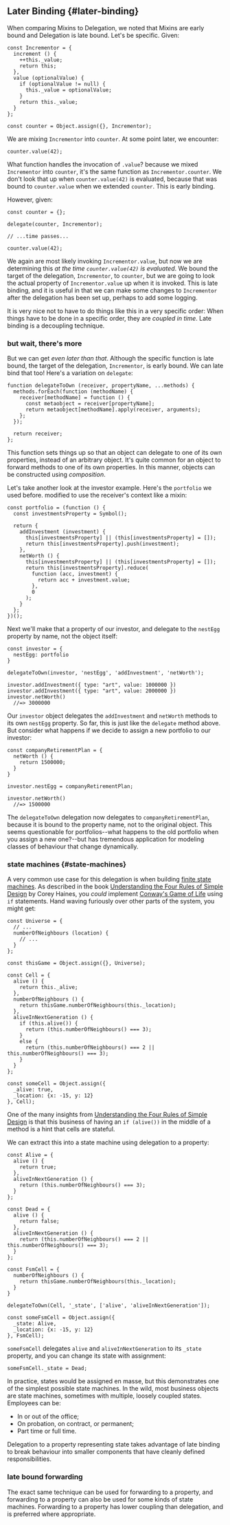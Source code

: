## Later Binding {#later-binding}

When comparing Mixins to Delegation, we noted that Mixins are early bound and Delegation is late bound. Let's be specific. Given:

~~~~~~~~
const Incrementor = {
  increment () {
    ++this._value;
    return this;
  },
  value (optionalValue) {
    if (optionalValue != null) {
      this._value = optionalValue;
    }
    return this._value;
  }
};

const counter = Object.assign({}, Incrementor);
~~~~~~~~

We are mixing `Incrementor` into `counter`. At some point later, we encounter:

~~~~~~~~
counter.value(42);
~~~~~~~~

What function handles the invocation of `.value`? because we mixed `Incrementor` into `counter`, it's the same function as `Incrementor.counter`. We don't look that up when `counter.value(42)` is evaluated, because that was bound to `counter.value` when we extended `counter`. This is early binding.

However, given:

~~~~~~~~
const counter = {};

delegate(counter, Incrementor);

// ...time passes...

counter.value(42);
~~~~~~~~

We again are most likely invoking `Incrementor.value`, but now we are determining this *at the time `counter.value(42)` is evaluated*. We bound the target of the delegation, `Incrementor`, to `counter`, but we are going to look the actual property of `Incrementor.value` up when it is invoked. This is late binding, and it is useful in that we can make some changes to `Incrementor` after the delegation has been set up, perhaps to add some logging.

It is very nice not to have to do things like this in a very specific order: When things have to be done in a specific order, they are *coupled in time*. Late binding is a decoupling technique.

### but wait, there's more

But we can get *even later than that*. Although the specific function is late bound, the target of the delegation, `Incrementor`, is early bound. We can late bind that too! Here's a variation on `delegate`:

~~~~~~~~
function delegateToOwn (receiver, propertyName, ...methods) {
  methods.forEach(function (methodName) {
    receiver[methodName] = function () {
      const metaobject = receiver[propertyName];
      return metaobject[methodName].apply(receiver, arguments);
    };
  });

  return receiver;
};
~~~~~~~~

This function sets things up so that an object can delegate to one of its own properties, instead of an arbitrary object. It's quite common for an object to forward methods to one of its own properties. In this manner, objects can be constructed using *composition*. 

Let's take another look at the investor example. Here's the `portfolio` we used before. modified to use the receiver's context like a mixin:

~~~~~~~~
const portfolio = (function () {
  const investmentsProperty = Symbol();
  
  return {
    addInvestment (investment) {
      this[investmentsProperty] || (this[investmentsProperty] = []);
      return this[investmentsProperty].push(investment);
    },
    netWorth () {
      this[investmentsProperty] || (this[investmentsProperty] = []);
      return this[investmentsProperty].reduce(
        function (acc, investment) {
          return acc + investment.value;
        },
        0
      );
    }
  };
})();
~~~~~~~~

Next we'll make that a property of our investor, and delegate to the `nestEgg` property by name, not the object itself:

~~~~~~~~
const investor = {
  nestEgg: portfolio
}

delegateToOwn(investor, 'nestEgg', 'addInvestment', 'netWorth');

investor.addInvestment({ type: "art", value: 1000000 })
investor.addInvestment({ type: "art", value: 2000000 })
investor.netWorth()
  //=> 3000000
~~~~~~~~

Our `investor` object delegates the `addInvestment` and `netWorth` methods to its own `nestEgg` property. So far, this is just like the `delegate` method above. But consider what happens if we decide to assign a new portfolio to our investor:

~~~~~~~~
const companyRetirementPlan = {
  netWorth () {
    return 1500000;
  }
}

investor.nestEgg = companyRetirementPlan;

investor.netWorth()
  //=> 1500000
~~~~~~~~

The `delegateToOwn` delegation now delegates to `companyRetirementPlan`, because it is bound to the property name, not to the original object. This seems questionable for portfolios--what happens to the old portfolio when you assign a new one?--but has tremendous application for modeling classes of behaviour that change dynamically.

### state machines {#state-machines}

A very common use case for this delegation is when building [finite state machines][ssm]. As described in the book [Understanding the Four Rules of Simple Design][4r] by Corey Haines, you *could* implement [Conway's Game of Life][gol] using `if` statements. Hand waving furiously over other parts of the system, you might get:

[ssm]: https://en.wikipedia.org/wiki/Finite-state_machine
[4r]: https://leanpub.com/4rulesofsimpledesign
[gol]: https://en.wikipedia.org/wiki/Conway%27s_Game_of_Life

~~~~~~~~
const Universe = {
  // ...
  numberOfNeighbours (location) {
    // ...
  }
};

const thisGame = Object.assign({}, Universe);

const Cell = {
  alive () {
    return this._alive;
  },
  numberOfNeighbours () {
    return thisGame.numberOfNeighbours(this._location);
  },
  aliveInNextGeneration () {
    if (this.alive()) {
      return (this.numberOfNeighbours() === 3);
    }
    else {
      return (this.numberOfNeighbours() === 2 || this.numberOfNeighbours() === 3);
    }
  }
};

const someCell = Object.assign({
  _alive: true,
  _location: {x: -15, y: 12}
}, Cell);
~~~~~~~~

One of the many insights from [Understanding the Four Rules of Simple Design][4r] is that this business of having an `if (alive())` in the middle of a method is a hint that cells are stateful.

We can extract this into a state machine using delegation to a property:

~~~~~~~~
const Alive = {
  alive () {
    return true;
  },
  aliveInNextGeneration () {
    return (this.numberOfNeighbours() === 3);
  }
};

const Dead = {
  alive () {
    return false;
  },
  aliveInNextGeneration () {
    return (this.numberOfNeighbours() === 2 || this.numberOfNeighbours() === 3);
  }
};

const FsmCell = {
  numberOfNeighbours () {
    return thisGame.numberOfNeighbours(this._location);
  }
}

delegateToOwn(Cell, '_state', ['alive', 'aliveInNextGeneration']);

const someFsmCell = Object.assign({
  _state: Alive,
  _location: {x: -15, y: 12}
}, FsmCell);
~~~~~~~~

`someFsmCell` delegates `alive` and `aliveInNextGeneration` to its `_state` property, and you can change its state with assignment:

~~~~~~~~
someFsmCell._state = Dead;
~~~~~~~~

In practice, states would be assigned en masse, but this demonstrates one of the simplest possible state machines. In the wild, most business objects are state machines, sometimes with multiple, loosely coupled states. Employees can be:

- In or out of the office;
- On probation, on contract, or permanent;
- Part time or full time.

Delegation to a property representing state takes advantage of late binding to break behaviour into smaller components that have cleanly defined responsibilities.

### late bound forwarding

The exact same technique can be used for forwarding to a property, and forwarding to a property can also be used for some kinds of state machines. Forwarding to a property has lower coupling than delegation, and is preferred where appropriate.